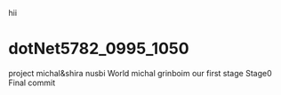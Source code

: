 hii 
# dotNet5782_0995_1050
project michal&amp;shira
nusbi World
michal grinboim
our first stage
Stage0 Final commit